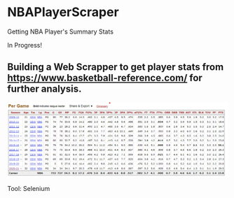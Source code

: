 # NBAPlayerScraper
Getting NBA Player's Summary Stats

In Progress!

## Building a Web Scrapper to get player stats from https://www.basketball-reference.com/ for further analysis.

![image](https://github.com/ElmoSamudra/NBAPlayerScraper/blob/main/pergamestats.png)

Tool: Selenium
